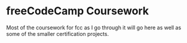 # freeCodeCamp Coursework
Most of the coursework for fcc as I go through it will go here as well as some of the smaller certification projects.
